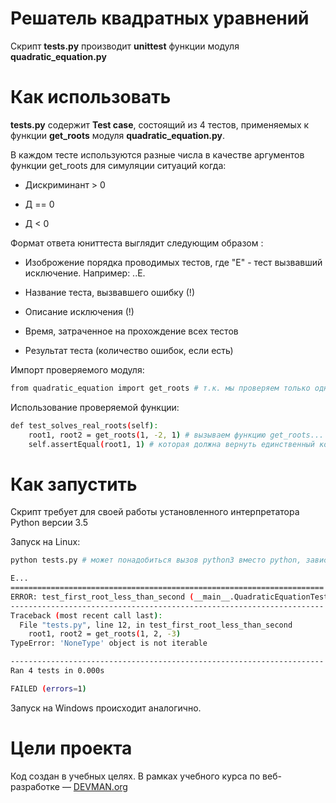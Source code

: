 # Решатель квадратных уравнений

Скрипт **tests.py** производит **unittest** функции модуля **quadratic_equation.py**

# Как использовать

**tests.py** содержит **Test case**, состоящий из 4 тестов, применяемых к функции **get_roots** модуля **quadratic_equation.py**. 

В каждом тесте используются разные числа в качестве аргументов функции get_roots для симуляции ситуаций когда:

* Дискриминант > 0

* Д == 0

* Д < 0

Формат ответа юниттеста выглядит следующим образом : 

* Изоброжение порядка проводимых тестов, где "Е" - тест вызвавший исключение. Например: ..Е.

* Название теста, вызвавшего ошибку (!)

* Описание исключения (!)

* Время, затраченное на прохождение всех тестов

* Результат теста (количество ошибок, если есть)

Импорт проверяемого модуля: 

```bash
from quadratic_equation import get_roots # т.к. мы проверяем только одну функцию, можно не импортировать модуль целиком
```

Использование проверяемой функции:
```bash
def test_solves_real_roots(self):
    root1, root2 = get_roots(1, -2, 1) # вызываем функцию get_roots... 
    self.assertEqual(root1, 1) # которая должна вернуть единственный корень, равный единице
```

# Как запустить

Скрипт требует для своей работы установленного интерпретатора Python версии 3.5

Запуск на Linux:

```bash
python tests.py # может понадобиться вызов python3 вместо python, зависит от настроек операционной системы

E...
======================================================================
ERROR: test_first_root_less_than_second (__main__.QuadraticEquationTestCase)
----------------------------------------------------------------------
Traceback (most recent call last):
  File "tests.py", line 12, in test_first_root_less_than_second
    root1, root2 = get_roots(1, 2, -3)
TypeError: 'NoneType' object is not iterable

----------------------------------------------------------------------
Ran 4 tests in 0.000s

FAILED (errors=1)
```

Запуск на Windows происходит аналогично.

# Цели проекта

Код создан в учебных целях. В рамках учебного курса по веб-разработке ― [DEVMAN.org](https://devman.org)
